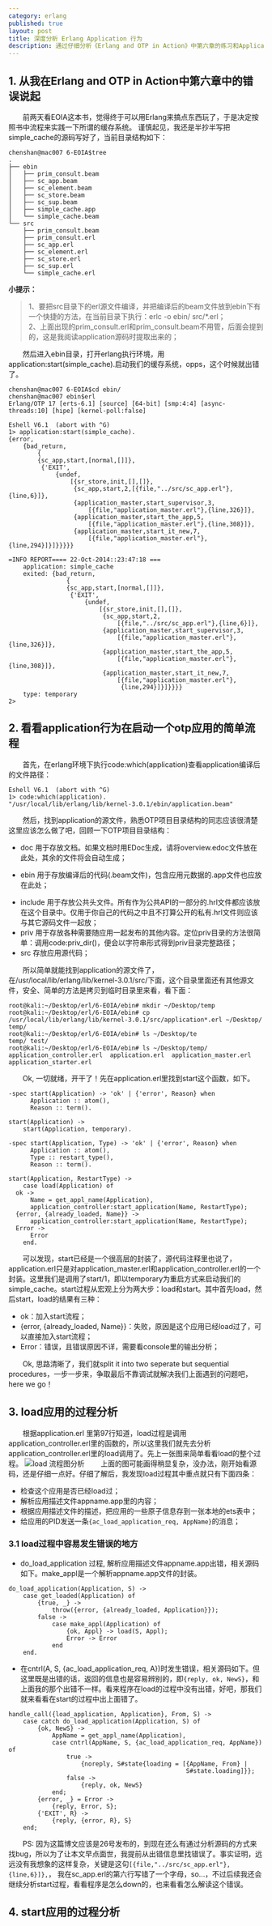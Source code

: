 ```yaml
---
category: erlang
published: true
layout: post
title: 深度分析 Erlang Application 行为
description: 通过仔细分析《Erlang and OTP in Action》中第六章的练习和Application源代码来分析Erlang中Application行为
---
```


## 1. 从我在Erlang and OTP in Action中第六章中的错误说起
　　前两天看EOIA这本书，觉得终于可以用Erlang来搞点东西玩了，于是决定按照书中流程来实践一下所谓的缓存系统。
谨慎起见，我还是半抄半写把simple_cache的源码写好了，当前目录结构如下：

```
chenshan@mac007 6-EOIA$tree
.
├── ebin
│   ├── prim_consult.beam
│   ├── sc_app.beam
│   ├── sc_element.beam
│   ├── sc_store.beam
│   ├── sc_sup.beam
│   ├── simple_cache.app
│   └── simple_cache.beam
└── src
    ├── prim_consult.beam
    ├── prim_consult.erl
    ├── sc_app.erl
    ├── sc_element.erl
    ├── sc_store.erl
    ├── sc_sup.erl
    └── simple_cache.erl
```

**小提示：**   
> 1、要把src目录下的erl源文件编译，并把编译后的beam文件放到ebin下有一个快捷的方法，在当前目录下执行：erlc -o ebin/ src/*.erl；  
> 2、上面出现的prim_consult.erl和prim_consult.beam不用管，后面会提到的，这是我阅读application源码时提取出来的； 

　　然后进入ebin目录，打开erlang执行环境，用application:start(simple_cache).启动我们的缓存系统，opps，这个时候就出错了。   

```
chenshan@mac007 6-EOIA$cd ebin/
chenshan@mac007 ebin$erl
Erlang/OTP 17 [erts-6.1] [source] [64-bit] [smp:4:4] [async-threads:10] [hipe] [kernel-poll:false]

Eshell V6.1  (abort with ^G)
1> application:start(simple_cache).  
{error,
    {bad_return,
        {
        {sc_app,start,[normal,[]]},
         {'EXIT',
             {undef,
                 [{sr_store,init,[],[]},
                  {sc_app,start,2,[{file,"../src/sc_app.erl"},{line,6}]},
                  {application_master,start_supervisor,3,
                      [{file,"application_master.erl"},{line,326}]},
                  {application_master,start_the_app,5,
                      [{file,"application_master.erl"},{line,308}]},
                  {application_master,start_it_new,7,
                      [{file,"application_master.erl"},{line,294}]}]}}}}}

=INFO REPORT==== 22-Oct-2014::23:47:18 ===
    application: simple_cache
    exited: {bad_return,
                {
                {sc_app,start,[normal,[]]},
                 {'EXIT',
                     {undef,
                         [{sr_store,init,[],[]},
                          {sc_app,start,2,
                              [{file,"../src/sc_app.erl"},{line,6}]},
                          {application_master,start_supervisor,3,
                              [{file,"application_master.erl"},{line,326}]},
                          {application_master,start_the_app,5,
                              [{file,"application_master.erl"},{line,308}]},
                          {application_master,start_it_new,7,
                              [{file,"application_master.erl"},
                               {line,294}]}]}}}}
    type: temporary
2> 
```

## 2. 看看application行为在启动一个otp应用的简单流程
　　首先，在erlang环境下执行code:which(application)查看application编译后的文件路径：

```
Eshell V6.1  (abort with ^G)
1> code:which(application).
"/usr/local/lib/erlang/lib/kernel-3.0.1/ebin/application.beam"
```

　　然后，找到application的源文件，熟悉OTP项目目录结构的同志应该很清楚这里应该怎么做了吧，回顾一下OTP项目目录结构：  
> 
* doc  用于存放文档。如果文档时用EDoc生成，请将overview.edoc文件放在此处，其余的文件将会自动生成；
+ ebin  用于存放编译后的代码(.beam文件)，包含应用元数据的.app文件也应放在此处；
- include  用于存放公共头文件。所有作为公共API的一部分的.hrl文件都应该放在这个目录中。仅用于你自己的代码之中且不打算公开的私有.hrl文件则应该与其它源码文件一起放；
- priv  用于存放各种需要随应用一起发布的其他内容。定位priv目录的方法很简单：调用code:priv_dir(<application-name>)，便会以字符串形式得到priv目录完整路径；
- src  存放应用源代码；

　　所以简单就能找到application的源文件了，在/usr/local/lib/erlang/lib/kernel-3.0.1/src/下面，这个目录里面还有其他源文件，安全、简单的方法是拷贝到临时目录里来看，看下面：  

```
root@kali:~/Desktop/erl/6-EOIA/ebin# mkdir ~/Desktop/temp
root@kali:~/Desktop/erl/6-EOIA/ebin# cp /usr/local/lib/erlang/lib/kernel-3.0.1/src/application*.erl ~/Desktop/ temp/
root@kali:~/Desktop/erl/6-EOIA/ebin# ls ~/Desktop/te
temp/ test/
root@kali:~/Desktop/erl/6-EOIA/ebin# ls ~/Desktop/temp/
application_controller.erl  application.erl  application_master.erl  application_starter.erl
```

　　Ok, 一切就绪，开干了！先在application.erl里找到start这个函数，如下。  

```
-spec start(Application) -> 'ok' | {'error', Reason} when
      Application :: atom(),
      Reason :: term().

start(Application) ->
    start(Application, temporary).

-spec start(Application, Type) -> 'ok' | {'error', Reason} when
      Application :: atom(),
      Type :: restart_type(),
      Reason :: term().

start(Application, RestartType) ->
    case load(Application) of
  ok ->
      Name = get_appl_name(Application),
      application_controller:start_application(Name, RestartType);
  {error, {already_loaded, Name}} ->
      application_controller:start_application(Name, RestartType);
  Error ->
      Error
    end.
```

　　可以发现，start已经是一个很高层的封装了，源代码注释里也说了，application.erl只是对application_master.erl和application_controller.erl的一个封装。这里我们是调用了start/1，即以temporary为重启方式来启动我们的simple_cache。start过程从宏观上分为两大步：load和start。其中首先load，然后start，load的结果有三种：  
> 
- ok：加入start流程；  
- {error, {already_loaded, Name}}：失败，原因是这个应用已经load过了，可以直接加入start流程；  
- Error：错误，且错误原因不详，需要看console里的输出分析； 

　　Ok, 思路清晰了，我们就split it into two seperate but sequential procedures，一步一步来，争取最后不靠调试就解决我们上面遇到的问题吧， here we go！


## 3. load应用的过程分析   
　　根据application.erl 里第97行知道，load过程是调用application_controller.erl里的函数的，所以这里我们就先去分析application_controller.erl里的load调用了。先上一张图来简单看看load的整个过程。
![load 流程图分析](../../images/erlang-application-load.jpg)
　　上面的图可能画得稍显复杂，没办法，刚开始看源码，还是仔细一点好。仔细了解后，我发现load过程其中重点就只有下面四条：    

- 检查这个应用是否已经load过；  
- 解析应用描述文件appname.app里的内容；  
- 根据应用描述文件的描述，把应用的一些原子信息存到一张本地的ets表中；  
- 给应用的PID发送一条`{ac_load_application_req, AppName}`的消息；   

### 3.1 load过程中容易发生错误的地方  
- do_load_application 过程, 解析应用描述文件appname.app出错，相关源码如下。make_appl是一个解析appname.app文件的封装。

```
do_load_application(Application, S) ->
    case get_loaded(Application) of
        {true, _} ->
            throw({error, {already_loaded, Application}});
        false ->
            case make_appl(Application) of
                {ok, Appl} -> load(S, Appl);
                Error -> Error
            end
    end.
```

- 在cntrl(A, S, {ac_load_application_req, A})时发生错误，相关源码如下。但这里既是出错的话，返回的信息也是容易辨别的，即`{reply, ok, NewS}`，和上面我的那个出错不一样。看来程序在load的过程中没有出错，好吧，那我们就来看看在start的过程中出上面错了。

```
handle_call({load_application, Application}, From, S) ->
    case catch do_load_application(Application, S) of
        {ok, NewS} ->
            AppName = get_appl_name(Application),
            case cntrl(AppName, S, {ac_load_application_req, AppName}) of
                true ->
                    {noreply, S#state{loading = [{AppName, From} |
                                                 S#state.loading]}};
                false ->
                    {reply, ok, NewS}
            end;
        {error, _} = Error ->
            {reply, Error, S};
        {'EXIT', R} ->
            {reply, {error, R}, S}
    end;
```
　　PS: 因为这篇博文应该是26号发布的，到现在还么有通过分析源码的方式来找bug，所以为了让本文早点面世，我提前从出错信息里找错误了。事实证明，远远没有我想象的这样复杂，关键是这句`[{file,"../src/sc_app.erl"},{line,6}]},`， 我在sc_app.erl的第六行写错了一个字母，so...，不过后续我还会继续分析start过程，看看程序是怎么down的，也来看看怎么解读这个错误。

## 4. start应用的过程分析
